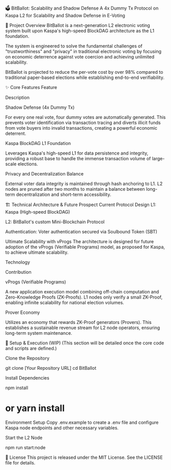 🗳️ BitBallot: Scalability and Shadow Defense
A 4x Dummy Tx Protocol on Kaspa L2 for Scalability and Shadow Defense in E-Voting

🌟 Project Overview
BitBallot is a next-generation L2 electronic voting system built upon Kaspa's high-speed BlockDAG architecture as the L1 foundation.

The system is engineered to solve the fundamental challenges of "trustworthiness" and "privacy" in traditional electronic voting by focusing on economic deterrence against vote coercion and achieving unlimited scalability.

BitBallot is projected to reduce the per-vote cost by over 98% compared to traditional paper-based elections while establishing end-to-end verifiability.

✨ Core Features
Feature

Description

Shadow Defense (4x Dummy Tx)

For every one real vote, four dummy votes are automatically generated. This prevents voter identification via transaction tracing and diverts illicit funds from vote buyers into invalid transactions, creating a powerful economic deterrent.

Kaspa BlockDAG L1 Foundation

Leverages Kaspa's high-speed L1 for data persistence and integrity, providing a robust base to handle the immense transaction volume of large-scale elections.

Privacy and Decentralization Balance

External voter data integrity is maintained through hash anchoring to L1. L2 nodes are pruned after two months to maintain a balance between long-term decentralization and short-term accessibility.

🏗️ Technical Architecture & Future Prospect
Current Protocol Design
L1: Kaspa (High-speed BlockDAG)

L2: BitBallot's custom Mini-Blockchain Protocol

Authentication: Voter authentication secured via Soulbound Token (SBT)

Ultimate Scalability with vProgs
The architecture is designed for future adoption of the vProgs (Verifiable Programs) model, as proposed for Kaspa, to achieve ultimate scalability.

Technology

Contribution

vProgs (Verifiable Programs)

A new application execution model combining off-chain computation and Zero-Knowledge Proofs (ZK-Proofs). L1 nodes only verify a small ZK-Proof, enabling infinite scalability for national election volumes.

Prover Economy

Utilizes an economy that rewards ZK-Proof generators (Provers). This establishes a sustainable revenue stream for L2 node operators, ensuring long-term system maintenance.

🚀 Setup & Execution (WIP)
(This section will be detailed once the core code and scripts are defined.)

Clone the Repository

git clone [Your Repository URL]
cd BitBallot

Install Dependencies

npm install
# or yarn install

Environment Setup
Copy .env.example to create a .env file and configure Kaspa node endpoints and other necessary variables.

Start the L2 Node

npm run start:node

📜 License
This project is released under the MIT License. See the LICENSE file for details.
